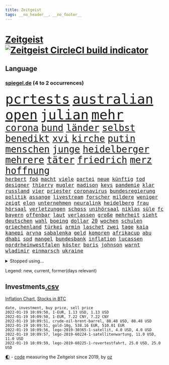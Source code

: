 ```yaml
---
title: Zeitgeist
tags: __no_header__, __no_footer__
---
```


# [Zeitgeist](https://oliz.io/zeitgeist/) [![Zeitgeist CircleCI build indicator](https://circleci.com/gh/ooz/zeitgeist.svg?style=shield)](https://circleci.com/gh/ooz/zeitgeist)

## Language

<h3><a href="https://www.spiegel.de" target="_blank">spiegel.de</a> (4 to 2 occurrences)</h3>
<p style="font-family:monospace">
<span style="font-size:32pt"><a href="news_links.html#pcrtests" class="current">pcrtests</a></span>
<span style="font-size:32pt"><a href="news_links.html#australian" class="current">australian</a></span>
<span style="font-size:32pt"><a href="news_links.html#open" class="current">open</a></span>
<span style="font-size:32pt"><a href="news_links.html#julian" class="current">julian</a></span>
<span style="font-size:32pt"><a href="news_links.html#mehr" class="current">mehr</a></span>
<br>
<span style="font-size:22pt"><a href="news_links.html#corona" class="current">corona</a></span>
<span style="font-size:22pt"><a href="news_links.html#bund" class="current">bund</a></span>
<span style="font-size:22pt"><a href="news_links.html#länder" class="current">länder</a></span>
<span style="font-size:22pt"><a href="news_links.html#selbst" class="current">selbst</a></span>
<span style="font-size:22pt"><a href="news_links.html#benedikt" class="current">benedikt</a></span>
<span style="font-size:22pt"><a href="news_links.html#xvi" class="current">xvi</a></span>
<span style="font-size:22pt"><a href="news_links.html#kirche" class="current">kirche</a></span>
<span style="font-size:22pt"><a href="news_links.html#putin" class="current">putin</a></span>
<span style="font-size:22pt"><a href="news_links.html#menschen" class="current">menschen</a></span>
<span style="font-size:22pt"><a href="news_links.html#junge" class="current">junge</a></span>
<span style="font-size:22pt"><a href="news_links.html#heidelberger" class="new">heidelberger</a></span>
<span style="font-size:22pt"><a href="news_links.html#mehrere" class="current">mehrere</a></span>
<span style="font-size:22pt"><a href="news_links.html#täter" class="current">täter</a></span>
<span style="font-size:22pt"><a href="news_links.html#friedrich" class="current">friedrich</a></span>
<span style="font-size:22pt"><a href="news_links.html#merz" class="current">merz</a></span>
<span style="font-size:22pt"><a href="news_links.html#hoffnung" class="current">hoffnung</a></span>
<br>
<span style="font-size:12pt"><a href="news_links.html#herbert" class="current">herbert</a></span>
<span style="font-size:12pt"><a href="news_links.html#fpö" class="current">fpö</a></span>
<span style="font-size:12pt"><a href="news_links.html#macht" class="current">macht</a></span>
<span style="font-size:12pt"><a href="news_links.html#viele" class="current">viele</a></span>
<span style="font-size:12pt"><a href="news_links.html#partei" class="current">partei</a></span>
<span style="font-size:12pt"><a href="news_links.html#neue" class="current">neue</a></span>
<span style="font-size:12pt"><a href="news_links.html#künftig" class="current">künftig</a></span>
<span style="font-size:12pt"><a href="news_links.html#tod" class="current">tod</a></span>
<span style="font-size:12pt"><a href="news_links.html#designer" class="new">designer</a></span>
<span style="font-size:12pt"><a href="news_links.html#thierry" class="new">thierry</a></span>
<span style="font-size:12pt"><a href="news_links.html#mugler" class="new">mugler</a></span>
<span style="font-size:12pt"><a href="news_links.html#madison" class="new">madison</a></span>
<span style="font-size:12pt"><a href="news_links.html#keys" class="new">keys</a></span>
<span style="font-size:12pt"><a href="news_links.html#pandemie" class="current">pandemie</a></span>
<span style="font-size:12pt"><a href="news_links.html#klar" class="current">klar</a></span>
<span style="font-size:12pt"><a href="news_links.html#russland" class="current">russland</a></span>
<span style="font-size:12pt"><a href="news_links.html#vier" class="current">vier</a></span>
<span style="font-size:12pt"><a href="news_links.html#priester" class="current">priester</a></span>
<span style="font-size:12pt"><a href="news_links.html#coronavirus" class="current">coronavirus</a></span>
<span style="font-size:12pt"><a href="news_links.html#bundesregierung" class="current">bundesregierung</a></span>
<span style="font-size:12pt"><a href="news_links.html#politik" class="current">politik</a></span>
<span style="font-size:12pt"><a href="news_links.html#assange" class="current">assange</a></span>
<span style="font-size:12pt"><a href="news_links.html#livestream" class="current">livestream</a></span>
<span style="font-size:12pt"><a href="news_links.html#forscher" class="current">forscher</a></span>
<span style="font-size:12pt"><a href="news_links.html#mildere" class="current">mildere</a></span>
<span style="font-size:12pt"><a href="news_links.html#weniger" class="current">weniger</a></span>
<span style="font-size:12pt"><a href="news_links.html#zeigt" class="current">zeigt</a></span>
<span style="font-size:12pt"><a href="news_links.html#elon" class="current">elon</a></span>
<span style="font-size:12pt"><a href="news_links.html#unternehmen" class="current">unternehmen</a></span>
<span style="font-size:12pt"><a href="news_links.html#neuralink" class="new">neuralink</a></span>
<span style="font-size:12pt"><a href="news_links.html#heidelberg" class="current">heidelberg</a></span>
<span style="font-size:12pt"><a href="news_links.html#frau" class="current">frau</a></span>
<span style="font-size:12pt"><a href="news_links.html#hörsaal" class="new">hörsaal</a></span>
<span style="font-size:12pt"><a href="news_links.html#verletzungen" class="current">verletzungen</a></span>
<span style="font-size:12pt"><a href="news_links.html#schoss" class="current">schoss</a></span>
<span style="font-size:12pt"><a href="news_links.html#unihörsaal" class="new">unihörsaal</a></span>
<span style="font-size:12pt"><a href="news_links.html#niklas" class="current">niklas</a></span>
<span style="font-size:12pt"><a href="news_links.html#süle" class="current">süle</a></span>
<span style="font-size:12pt"><a href="news_links.html#fc" class="current">fc</a></span>
<span style="font-size:12pt"><a href="news_links.html#bayern" class="current">bayern</a></span>
<span style="font-size:12pt"><a href="news_links.html#offenbar" class="current">offenbar</a></span>
<span style="font-size:12pt"><a href="news_links.html#laut" class="current">laut</a></span>
<span style="font-size:12pt"><a href="news_links.html#verlassen" class="current">verlassen</a></span>
<span style="font-size:12pt"><a href="news_links.html#große" class="current">große</a></span>
<span style="font-size:12pt"><a href="news_links.html#mehrheit" class="current">mehrheit</a></span>
<span style="font-size:12pt"><a href="news_links.html#sieht" class="current">sieht</a></span>
<span style="font-size:12pt"><a href="news_links.html#deutschen" class="current">deutschen</a></span>
<span style="font-size:12pt"><a href="news_links.html#wahl" class="current">wahl</a></span>
<span style="font-size:12pt"><a href="news_links.html#boeing" class="current">boeing</a></span>
<span style="font-size:12pt"><a href="news_links.html#dollar" class="current">dollar</a></span>
<span style="font-size:12pt"><a href="news_links.html#20" class="current">20</a></span>
<span style="font-size:12pt"><a href="news_links.html#wochen" class="current">wochen</a></span>
<span style="font-size:12pt"><a href="news_links.html#schulen" class="current">schulen</a></span>
<span style="font-size:12pt"><a href="news_links.html#griechenland" class="current">griechenland</a></span>
<span style="font-size:12pt"><a href="news_links.html#türkei" class="current">türkei</a></span>
<span style="font-size:12pt"><a href="news_links.html#armin" class="current">armin</a></span>
<span style="font-size:12pt"><a href="news_links.html#laschet" class="current">laschet</a></span>
<span style="font-size:12pt"><a href="news_links.html#zwei" class="current">zwei</a></span>
<span style="font-size:12pt"><a href="news_links.html#tage" class="current">tage</a></span>
<span style="font-size:12pt"><a href="news_links.html#kaia" class="new">kaia</a></span>
<span style="font-size:12pt"><a href="news_links.html#kanepi" class="new">kanepi</a></span>
<span style="font-size:12pt"><a href="news_links.html#aryna" class="new">aryna</a></span>
<span style="font-size:12pt"><a href="news_links.html#sabalenka" class="new">sabalenka</a></span>
<span style="font-size:12pt"><a href="news_links.html#geld" class="current">geld</a></span>
<span style="font-size:12pt"><a href="news_links.html#komoren" class="new">komoren</a></span>
<span style="font-size:12pt"><a href="news_links.html#afrikacup" class="current">afrikacup</a></span>
<span style="font-size:12pt"><a href="news_links.html#abu" class="current">abu</a></span>
<span style="font-size:12pt"><a href="news_links.html#dhabi" class="current">dhabi</a></span>
<span style="font-size:12pt"><a href="news_links.html#spd" class="current">spd</a></span>
<span style="font-size:12pt"><a href="news_links.html#mangel" class="current">mangel</a></span>
<span style="font-size:12pt"><a href="news_links.html#bundesbank" class="current">bundesbank</a></span>
<span style="font-size:12pt"><a href="news_links.html#inflation" class="current">inflation</a></span>
<span style="font-size:12pt"><a href="news_links.html#lucassen" class="new">lucassen</a></span>
<span style="font-size:12pt"><a href="news_links.html#nordrheinwestfalen" class="current">nordrheinwestfalen</a></span>
<span style="font-size:12pt"><a href="news_links.html#köster" class="new">köster</a></span>
<span style="font-size:12pt"><a href="news_links.html#boris" class="current">boris</a></span>
<span style="font-size:12pt"><a href="news_links.html#johnson" class="current">johnson</a></span>
<span style="font-size:12pt"><a href="news_links.html#warnt" class="current">warnt</a></span>
<span style="font-size:12pt"><a href="news_links.html#wladimir" class="current">wladimir</a></span>
<span style="font-size:12pt"><a href="news_links.html#einmarsch" class="current">einmarsch</a></span>
<span style="font-size:12pt"><a href="news_links.html#ukraine" class="current">ukraine</a></span>
</p>
<details>
<summary>Stopped using...</summary>
<p class="former" style="font-size:12pt">
protestiert(460) appelliert(459) historiker(459) lisa(459) suchte(459) beschäftigten(458) gemeinden(458) masken(458) regisseurin(458) unmöglich(458) 2015(457) angespannt(457) aufnehmen(457) giffey(457) nominierung(457) reform(457) rest(457) vergewaltigung(457) and(456) golf(456) ifoinstitut(456) kita(456) kriminellen(456) moderna(456) smartphone(456) stoppte(456) äußern(456) besiegt(455) bußgeld(455) coronaschnelltests(455) doku(455) kassiert(455) maßnahme(455) sv(455) wirkte(455) xi(455) überreste(455) abstimmen(454) abstimmung(454) argumente(454) dfb(454) ideen(454) quartal(454) reul(454) richterin(454) spanier(454) arbeitete(453) büros(453) eugh(453) fabrik(453) gewerkschaft(453) insekten(453) katze(453) laden(453) maximal(453) misshandelt(453) nominiert(453) passen(453) passieren(453) spiels(453) strengere(453) tobt(453) unterzeichnet(453) zurückkehren(453) außen(452) blockieren(452) entstehen(452) fahrt(452) feier(452) herrscher(452) mars(452) reichte(452) versäumnisse(452) vorfall(452) zurückgetreten(452) überwinden(452) ausbreitung(451) befinden(451) beispielen(451) bloß(451) bulgarien(451) florida(451) gebaut(451) kraftvoll(451) literatur(451) lothar(451) medikamente(451) paul(451) scheidet(451) schwerer(451) solidarität(451) weitet(451) wieler(451) zufrieden(451) 44(450) 65(450) 79(450) annegret(450) d(450) freigestellt(450) gesprengt(450) krampkarrenbauer(450) mutmaßlich(450) niveau(450) rassistischer(450) rechtsextremismus(450) richtung(450) selben(450) stich(450) suspendiert(450) ulm(450) verhängen(450) wohnen(450) zoll(450) zählen(450) aufruf(449) big(449) bodo(449) entlassung(449) gastgeber(449) gelsenkirchen(449) gesunde(449) grundlage(449) kurzem(449) mengen(449) nahezu(449) verdiente(449) wirkung(449) zusätzlich(449) bundesligavorschau(448) diplomaten(448) juni(448) kurzarbeit(448) rassistische(448) rechtsextremen(448) spieltag(448) veranstaltungen(448) vertrauen(448) zuge(448) einigung(447) gebe(447) hamilton(447) lewis(447) nutzt(447) oppositionelle(447) rassistischen(447) sichern(447) tschechien(447) verstappen(447) wand(447) übergeben(447) 96(446) aufgegeben(446) bewährungsstrafe(446) favoriten(446) gespalten(446) inszeniert(446) lebte(446) nahen(446) pressestimmen(446) riesige(446) sinn(446) türkischen(446) widerspruch(446) anbieter(445) anschuldigungen(445) brinkhaus(445) fuhr(445) polens(445) ralph(445) swetlana(445) wurzeln(445) abgebrochen(444) armut(444) diego(444) e(444) erneuten(444) eurecht(444) george(444) meinungsfreiheit(444) see(444) biontech(443) fortgesetzt(443) mauer(443) produzieren(443) tragödie(443) zimmer(443) band(442) bundesstaat(442) festgestellt(442) herr(442) konzentrieren(442) petra(442) richtet(442) unterzahl(442) verbreiten(442) entscheidenden(441) unterstützer(441) wochenüberblick(441) erschöpft(440) jüngere(440) mick(440) pipeline(440) ausgeliefert(439) bezahlen(439) dämpfer(439) freunde(439) auftritte(438) deals(438) duisburg(438) aufschwung(437) berüchtigten(437) jimmy(437) nachweis(437) pflanzen(437) uefa(437) überholt(437) 25jährigen(436) beschränkungen(436) gegnern(436) platzen(436) porsche(436) presse(436) william(436) attentäter(435) drängen(435) durchs(435) erfüllt(435) ergibt(435) erwachsene(435) rivale(435) song(435) aufhalten(434) belegt(434) indirekt(434) limit(434) rkichef(434) unbekannt(434) zugelassenen(434) ökonomen(433) beteiligen(432) probe(432) usdollar(432) emails(431) pkw(431) bangkok(430) gang(430) hadert(430) immunität(430) sachsens(430) wiederholen(430) apps(429) auflagen(429) landesweit(429) analysiert(428) architekt(428) bäume(428) gefällt(428) klöckner(428) landwirtschaft(428) premierministers(428) arminia(427) betrifft(427) präsidentenwahl(427) fortuna(426) jeff(426) nirgendwo(426) wütende(425) bester(424) labor(423) lachen(423) sergio(423) kracht(422) kassieren(421) regierungserklärung(420) wirbel(420) angewiesen(418) angeboten(417) erwarteten(416) rückblick(416) 2010(414) reportage(414) trauma(414) klees(413) staatshilfen(413) vizekanzler(413) kandidatur(412) geflohen(410) gegenmaßnahmen(409) dorf(407) erfolgreichen(407) tanzen(406) ermordete(405) diesjährigen(404) erhebliche(404) veränderungen(404) massaker(403) pentagon(403) beworben(402) schweine(401) atomabkommen(400) impfdosen(400) weitreichende(400) bist(399) einblicke(399) nebenwirkungen(399) verursachte(399) lockern(398) schwimmen(397) zweck(397) weltmeisterschaft(396) rolf(394) empfänger(393) gesetzlichen(393) daheim(392) gesichter(392) tolle(392) hitler(391) last(391) vakzinen(390) gesundheitsministers(389) dominik(385) wmtitel(385) berühmtesten(382) erben(380) schärfer(374) spannung(373) chrupalla(372) würzburg(372) londons(371) überwiegend(368) arzneimittelbehörde(367) betrag(367) prominenten(360) enthält(359) schlaf(357) jagt(354) urlaubsinsel(353) eingehen(349) gewinne(347) währung(347) unterscheidet(339) fotografiert(338) triumphierte(336) bekannter(333) kannte(318) börsengang(317) chile(317) bein(316) josef(315) demnächst(313) hilferuf(308) universitäten(303) steuerhinterziehung(298) ruin(296) happy(295) alben(290) henning(289) schenkt(286) erschoss(283) nagelsmann(281) sophia(274) ausrichten(273) kellner(270) vehement(270) käse(268) unis(264) geehrt(263) westlichen(263) erdoğans(262) rückzahlung(259) neuerdings(258) ulrike(257) pyrotechnik(255) nötigen(254) weltgrößten(254) gnabry(253) interessen(253) serge(253) fußballnationalmannschaft(252) eile(250) forschende(250) bewiesen(249) japanischen(243) etlichen(240) ausgehen(238) begraben(237) potsdamer(237) regierungskoalition(236) badewanne(235) grünes(235) lediglich(235) stolpert(235) konzernen(234) oktoberfest(234) gestanden(231) vertrieben(228) impfquoten(226) kugel(224) chips(223) 1990(219) basteln(219) gesichtet(218) parlamentswahlen(218) antisemitische(217) deutschkolumne(217) gefilmt(217) impfskeptiker(217) verursachen(217) lebend(216) riesiger(216) antisemitischer(215) millionenstadt(214) my(213) verschwörungsmythen(209) angeblichem(208) atomkraftwerk(207) bürgern(207) entwickelte(207) wagens(207) agüero(205) geflüchtet(205) fassung(204) gezeichnet(204) center(202) publikumsliebling(200) bergab(199) umfassende(199) arte(198) flüchtet(198) heiß(198) rereportage(198) geschwister(197) höherer(197) hessische(196) befeuert(194) tickets(194) ersteigern(193) kleidung(193) raste(193) schutzsuchenden(192) zerstörte(192) sardinien(191) virologin(191) liebt(190) aufgegangen(189) bang(187) tornado(186) dauerhafte(185) antisemitisch(183) 88(182) eingriff(182) verwandten(182) aufgebaut(181) demenz(181) gorillas(179) handlungsbedarf(179) bundesanwaltschaft(178) rechtens(178) thomalla(178) zwingen(178) komponist(177) lehrergewerkschaft(177) chefs(176) nevada(176) verunsichert(176) spezies(174) afrikanischer(173) chaotischen(173) haie(173) vorfreude(173) warte(173) eingefahren(172) elfjähriger(172) knackt(172) lied(172) verurteilung(171) zweijähriger(171) absitzen(170) verkehrssicherheit(170) wesentliche(170) insbesondere(168) intendant(168) unbehelligt(166) zauber(165) zögert(165) passend(164) forschungsteam(162) hanau(162) versehen(162) astronomie(161) bewerbung(161) eingeklemmt(161) erzieherinnen(161) selbstkritisch(161) gewürdigt(160) verleger(160) ahrtal(159) jagen(159) mittels(159) restriktionen(158) füße(157) gerichts(157) 120(156) löwen(156) statistischem(155) traten(155) schwimmt(154) syrische(153) versäumt(153) vertretung(153) aspekte(152) jinping(151) missbrauchsvorwürfe(151) nicole(151) bauprojekte(150) besitzen(150) bundesbankchef(150) gesundheitsgefahr(150) verbraucherzentrale(150) 31jähriger(149) iocpräsident(148) beck(147) bemerkbar(147) gibt's(147) siebzigerjahren(147) sirenen(147) afdchef(146) haas(146) 1992(145) simulieren(145) mitchell(144) popkultur(144) stonehenge(144) gestern(143) kameras(143) abwesenheit(141) fahrerinnen(141) hartnäckig(141) verhängten(141) ersetzt(140) schuhe(140) tiergarten(139) carrie(138) geldscheinen(138) südsudan(138) waffengewalt(138) war's(138) erkrankte(137) siegfried(137) 15jährigen(136) anlage(136) langweilig(136) verteuern(136) lieferprobleme(135) iphones(134) neugeborenen(134) angelegte(133) forschern(133) paket(132) schürt(132) ussenat(132) achtet(131) rückgabe(131) vorhang(130) börsen(129) dargestellt(129) kommune(129) polizeiwache(129) teslagigafactory(128) steil(127) geleistet(126) niedergang(126) gemeinschaft(125) rennes(125) fahndung(123) kritischen(123) verwechselt(123) ingenieur(122) aufzugeben(120) delivery(120) nicholas(118) tsg(118) zelten(118) lateinamerika(117) mccartney(117) wirbelsturm(117) fehleinschätzung(116) lose(116) prägenden(115) bayerntrainer(114) offene(114) fernbleiben(113) größeres(113) arbeitgeberpräsident(112) bankräuber(112) dulger(112) 2gkonzept(111) coronainfektionszahlen(111) fehlender(111) samar(111) sima(111) bereut(110) rekordhöhe(110) bienen(109) bürgerkriegs(109) koalitionsvertrag(109) mandela(109) mieterbund(109) zuständigen(109) aachener(108) erstickte(108) saudischen(108) überfallen(108) abgehalten(107) ausgeschaltet(107) fressen(107) helllichten(107) tiger(107) dokumentiert(106) friedlich(106) hierzulande(106) pflegekraft(106) rotgrünroten(106) stillstand(106) wertet(105) milizen(104) elektrisch(103) gruß(103) hermann(103) ordnete(103) wiegelt(103) 81jährige(102) impfnachweise(102) verkehrspolitik(102) zürich(102) bali(101) befragt(100) zurückgemeldet(100) überforderung(100) bundestagsdebatte(99) unoklimakonferenz(99) verpflichtend(99) tripolis(98) hell(97) kunstwerke(97) polizeigewalt(97) 15000(96) bedauert(96) geheim(96) kapitänin(96) glas(95) googles(95) harren(95) pflichten(95) redet(95) rhetorik(95) xavier(95) darstellen(94) hadern(94) jacqueline(94) blutiger(93) empfing(93) exbürgermeister(93) staatssekretär(93) vulkanausbrüche(93) batman(92) inhalt(92) klimakonferenz(92) morgan(92) finanzmarkt(91) regierende(91) ruhestand(91) skisaison(91) spiegelspitzengespräch(91) abrupt(90) aufmarsch(90) dringenden(90) geltenden(90) kanareninsel(90) mischen(90) mittelstürmer(90) schlafzimmer(90) verordnet(90) afdwähler(89) briefe(89) menschenrechten(89) millionär(89) erschießen(88) inhaftierte(88) managerin(88) parteivorsitz(88) stichen(88) vizechef(88) zurückzahlen(88) bergbau(87) diskurs(87) giftige(87) hautfarbe(87) hinterzogen(87) meinhof(87) beruflich(86) follower(86) schuldenobergrenze(86) spdmann(86) suga(86) treibhausgasemissionen(86) vornehmen(86) 112(85) coronavakzinen(85) erleben(85) fluglinie(85) fußfessel(85) presseschau(85) vernimmt(85) versuchs(85) dreier(84) geliehen(84) geltendes(84) ifogeschäftsklima(84) spielfeld(84) unterhaus(84) vorsitz(84) beifahrer(83) füßen(83) sonde(83) stern(83) waage(83) whochef(83) üble(83) 1989(82) adam(82) chauvin(82) derek(82) expolizist(82) gasmarkt(82) grenzschutz(82) knappheit(82) zweifachen(82) havarie(81) küstenort(81) aromen(80) borchardt(80) meeresboden(80) sssiggi(80) 46(79) argumenten(79) außenpolitiker(79) brandgefährlich(79) einschätzungen(79) emir(79) feuerfontänen(79) lieferproblemen(79) reformpläne(79) stabilen(79) undercoverpolizist(79) finne(78) gil(78) kalkül(78) michaelis(78) ofarim(78) schwärmen(78) uskongress(78) veröffentlichtes(78) arbeitskräfte(77) berufseinstieg(77) ema(77) fußballstars(77) herzmuskelentzündungen(77) north(77) schmuggel(77) wenigstens(77) bestimmen(76) betrunken(76) gaslieferungen(76) herauskam(76) mächtig(76) schwangerschaftsabbrüchen(76) torrekord(76) vorlage(76) wilhelm(76) alexanderplatz(75) auszahlt(75) exweltmeister(75) finnischen(75) halbwegs(75) herunter(75) kredite(75) musikvideo(75) schotte(75) stärkster(75) todesfällen(75) beantwortet(74) generalsekretäre(74) ragten(74) stabilem(74) vera(74) vorentscheidung(74) ekstase(73) geheimdienste(73) gerücht(73) prestigeprojekt(73) routen(73) vergibt(73) verrohung(73) winkt(73) 260(72) beerdigt(72) coronawinter(72) danger(72) hungertod(72) impfzertifikat(72) radioaktiv(72) reizgas(72) reynolds(72) untersuchte(72) bestehe(71) hündin(71) innenministers(71) rotgelbgrün(71) santa(71) cduvorsitz(70) karrierecoachin(70) massen(70) stießen(70) testrunde(70) umbauen(70) christliche(69) kulinarisches(69) parks(69) zahlungsausfall(69) afdlandtagsabgeordneter(68) gefährlichsten(68) lkabeamter(68) oppositionsführer(68) passive(68) raubkunst(68) verteilen(68) afdabgeordnete(67) ehegattensplittings(67) hector(67) kyffhäuserkreis(67) magazin(67) mitschüler(67) notenbanker(67) passagierflugzeug(67) saisonfinale(67) verschenkt(67) versenkt(67) irische(66) mitgliederentscheid(66) verfolgten(66) afdpolitiker(65) anzunehmen(65) engere(65) kampfjets(65) naheliegende(65) schuldenbremse(65) verkleidet(65) coronapatienten(64) frauenfeindlich(64) gesprächsrunde(64) liverpoolcoach(64) reichelt(64) wg(64) winzern(64) begleichen(63) fantasie(63) kernkraftwerk(63) nervennahrung(63) schick(63) süße(63) vorschau(63) weichen(63) zapfenstreich(63) zeitschrift(63) 2100(62) bäumen(62) dichtete(62) ebnen(62) sofern(62) sofortiger(62) wirtschaftsforscher(62) überschaubar(62) angeklagtem(61) interessenten(61) irritierend(61) kurznachricht(61) lampedusa(61) massengräber(61) schlägerei(61) sprengkraft(61) wohnt(61) ausrufezeichen(60) südpolarmeer(60) totimpfstoff(60) krug(59) offizielles(59) oldie(59) spezielles(59) verletze(59) versteigern(59) 2031(58) blinde(58) hinsicht(58) klopapier(58) plätze(58) schrittweise(58) unerwünschten(58) leistungssport(57) manchin(57) oscargewinner(57) staatskasse(57) swr(57) verschärften(57) weihnachtsgeschenke(57) weinen(57) aschewolken(56) aufregende(56) idioten(56) jahrzehnts(56) marschiert(56) niedrigen(56) schmücken(56) sternen(56) wissenschaftsprojekte(56) zweijährige(56) enthielt(55) gewechselt(55) heiklen(55) kampfdrohne(55) porträtiert(55) anweisungen(54) bayernstar(54) beseitigt(54) blutige(54) case(54) eindringlichen(54) harrison(54) lehre(54) sterilisieren(54) abschottung(53) benin(53) preist(53) umfangreichen(53) befasst(52) brüsseler(52) gerne(52) kritikern(52) kölns(52) lobte(52) nelson(52) stromtankstellen(52) tsv(52) abeba(51) addis(51) ampelpläne(51) fraktionsvorsitzende(51) lavaströme(51) minnesota(51) modernaimpfstoff(51) reddit(51) äthiopische(51) bauwerke(50) merseburg(50) störender(50) amanda(49) ausnahmsweise(49) fleck(49) gratulierte(49) shows(49) spurs(49) stadtpark(49) verschwörungstheorien(49) festessen(48) inge(48) raubtieren(48) shooter(48) vernunft(48) willy(48) extremistischen(47) innen(47) überragt(47) dichter(46) entziehen(46) index(46) kentucky(46) leistet(46) pantanal(46) airlines(45) jaguars(45) künftiger(45) little(45) mitgliederbefragung(45) satten(45) weltbesten(45) dutzenden(44) empfindliche(44) finanzexperte(44) gaus(44) persischen(44) wellbrock(44) wiesbaden(44) 2028(43) pandemiemanagement(43) regelrecht(43) rigiden(43) sören(43) überragte(43) übersterblichkeit(43) autounfällen(42) bundeshaushalt(42) fachmagazin(42) überraschten(42) batic(41) bewilligt(41) geliebte(41) getraut(41) laura(41) leitmayr(41) stephen(41) exchef(40) fsb(40) kabinen(40) schmutzler(40) somit(40) neunte(39) vorgesetzte(39) absetzung(38) ausgebuht(38) formel1saison(38) transporters(38) fataler(37) gerührt(37) künstlers(37) luis(37) verabschiedete(37) vertrauliche(37) wolfsburger(37) eisiger(36) fahrlässigkeit(36) kapern(36) onlineshopping(36) waffenruhe(36) aufzuspüren(35) dänische(35) gräueltaten(35) otto(35) verschollen(35) verwüstung(35) herbe(34) ministers(34) reglement(34) verschiebung(34) versorgen(34) verunsicherung(34) weihnachtsmärkte(34) auftritts(33) feierten(33) finnland(33) halte(33) schausteller(33) verschärfungen(33) zertifikate(33) a380(32) abtrünnige(32) charts(32) freispruch(32) gattin(32) kongresses(32) zufall(32) bestritt(31) menschenrechtslage(31) nfts(31) verunsichern(31) vietnam(31) women's(31) 1980(30) continental(30) effektiver(30) gaming(30) keinesfalls(29) kulturwissenschaftler(29) pessimistisch(29) pisten(29) spiegelklimabericht(29) staatskassen(29) christmas(28) laxen(28) reptilien(28) sekt(28) unterlagen(28) winzer(28) zweitligatopspiel(28) epsteinvertraute(27) glinde(27) kürt(27) rabatten(27) virusvariante(27) 122(26) advent(26) chefcoach(26) coronavariante(26) einreisekontrollen(26) exklusive(26) festivals(26) frieren(26) impfaktion(26) klaws(26) schönste(26) strikte(26) universitätsklinikum(26) coronamanagement(25) strukturwandel(25) unsichtbaren(25) kritischer(24) lasse(24) maßgeblich(24) messis(24) morddrohungen(24) natürlich(24) schulbetrieb(24) verkehrsunfälle(24) zweifelt(24) 80000(23) angewendet(23) champagneralternativen(23) familienstreit(23) glorreichen(23) judith(23) studierendenwerk(23) coronamutante(22) nrwländerchef(22) überführt(22) jack(21) passagieren(21) personalien(21) psychotherapeut(21) rechtskräftig(21) sandra(21) steuerzahler(21) superlative(21) verstörende(21) draisaitl(20) driver(20) erprobt(20) gigafactory(20) großveranstaltungen(20) klärte(20) moralisch(20) revolutionär(20) stimmungstest(20) woods(20) abzusagen(19) chris(19) coronabeschlüsse(19) erobern(19) ezb(19) parallelwelt(19) schenken(19) überlebten(19) 54jähriger(18) beschlussvorlage(18) buchung(18) habecks(18) herstellen(18) marcus(18) weihnachtsmann(18) wissenschaftlerin(18) ampelkreuzung(17) friederike(17) nordrheinwestfalens(17) porschefahrer(17) textnachrichten(17) weihnachtsschmuck(17) 67(16) bangladesch(16) füllt(16) geschäften(16) portemonnaie(16) tarifverdienste(16) 50jähriger(15) fehlschuss(15) fähigkeit(15) keilt(15) mast(15) moskauer(15) passwörter(15) preissteigerungen(15) schmuggeln(15) vollzogen(15) banküberfall(14) dortmunds(14) drive(14) fackelaufmarsch(14) kremlchef(14) kultusministerkonferenz(14) köpping(14) mediatheken(14) möbel(14) weihnachtstage(14) ebike(13) herbstmeister(13) identische(13) oscars(13) striktere(13) verhaltenskodex(13) 1860(12) amtsantritt(12) meyer(12) mölders(12) reifen(12) sascha(12) token(12) zitat(12) beschränken(11) blitzer(11) dauerfehde(11) erschwert(11) flotte(11) kohlenmonoxid(11) ostbeauftragter(11) peanuts(11) rettungsanker(11) schickte(11) versinkt(11)
</p>
</details>
<p>Legend: <span class="new">new</span>, <span class="current">current</span>, <span class="former">former(days relevant)</span></p>

## Investments[.csv](investments.csv)

[Inflation Chart](https://inflationchart.com),
[Stocks in BTC](https://stonksinbtc.xyz/)

```
date, investment, buy price, sell price
2022-01-19 10:09:50, 1-EUR, 1.13 USD, 1.13 USD
2022-01-19 10:09:50, 1-EUR, 7.22 CNY, 7.22 CNY
2022-01-19 10:09:51, crude-oil-brent-barrel, 88.48 USD, 88.48 USD
2022-01-19 10:09:51, gold-10g, 538.16 EUR, 510.01 EUR
2022-01-19 10:09:56, lego-2019-30365-1-satellit, 4.0 USD, 4.0 USD
2022-01-19 10:09:57, lego-2019-60224-1-satellitenwartung, 11.0 USD, 11.0 USD
2022-01-19 10:09:59, lego-2019-60225-1-rovertestfahrt, 25.0 USD, 25.0 USD
```

<footer>
<a href="javascript:toggleTheme()" class="nav">🌓</a>
- <a href="https://github.com/ooz/zeitgeist">code</a> measuring the Zeitgeist since 2019, by <a href="https://oliz.io">oz</a>
</footer>
